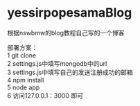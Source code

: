 yessirpopesamaBlog
==================

根据nswbmw的blog教程自己写的一个博客

部署方案：<br />
  1 git clone <br />
  2 settings.js中填写mongodb中的url <br />
  3 settings.js中填写自己的发送注册成功的邮箱 <br />
  4 npm install <br />
  5 node app <br />
  6 访问127.0.0.1：3000 即可  <br />
